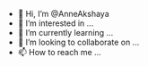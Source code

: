 - 👋 Hi, I’m @AnneAkshaya
- 👀 I’m interested in ...
- 🌱 I’m currently learning ...
- 💞️ I’m looking to collaborate on ...
- 📫 How to reach me ...

<!---
AnneAkshaya/AnneAkshaya is a ✨ special ✨ repository because its `README.md` (this file) appears on your GitHub profile.
You can click the Preview link to take a look at your changes.
--->
